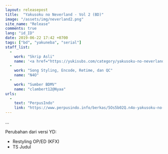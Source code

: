 ```yaml
---
layout: releasepost
title:  "Yakusoku no Neverland - Vol 2 (BD)"
image: "/assets/img/neverland2.png"
site_name: "Release"
comments: true
lang: "id_ID"
date: 2019-06-22 17:42 +0700
tags: ["bd", "yakuneba", "serial"]
staff_list:
  - 
    work: "Skrip Asli"
    name: '<a href="https://yukisubs.com/category/yakusoku-no-neverland/">Y-D</a>'
  - 
    work: "Song Styling, Encode, Retime, dan QC"
    name: "N4O"
  - 
    work: "Sumber BDMV"
    name: "clambert12@Nyaa"
urls:
  - 
    text: "PerpusIndo"
    link: "https://www.perpusindo.info/berkas/5Os5b02Q.n4o-yakusoku-no-neverland-vol-2-bd-720p"
---
```

...

Perubahan dari versi YD:
- Restyling OP/ED (KFX)
- TS Judul
